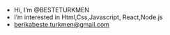 -  Hi, I’m @BESTETURKMEN
-  I’m interested in Html,Css,Javascript, React,Node.js
-  berikabeste.turkmen@gmail.com

<!---
BESTETURKMEN/BESTETURKMEN is a ✨ special ✨ repository because its `README.md` (this file) appears on your GitHub profile.
You can click the Preview link to take a look at your changes.
--->
